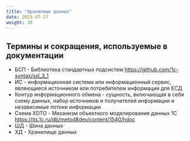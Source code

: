 ```yaml
---
title: "Хранилище данных"
date: 2023-07-17
weight: 30
---
```


## Термины и сокращения, используемые в документации

- БСП - Библиотека стандартных подсистем <https://github.com/1c-syntax/ssl_3_1>
- ИС - информационная система или информационный сервис, являющиеся источником или потребителем информации для ЕСД
- Контур информационного обмена - сущность, включающая в себя схему данных, набор источников и получателей информации и независимые потоки информации
- Схема XDTO - Механизм объектного моделирования данных 1С <https://its.1c.ru/db/metod8dev/content/1540/hdoc>
- ШД - Шина данных
- ХД - Хранилище данных
